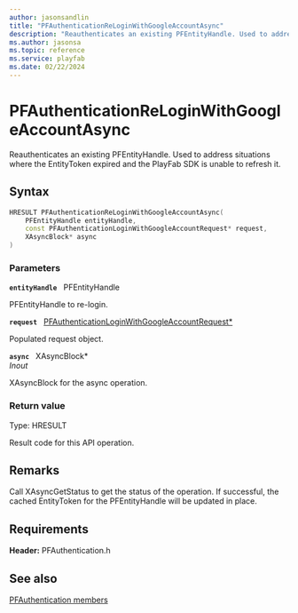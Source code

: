 ```yaml
---
author: jasonsandlin
title: "PFAuthenticationReLoginWithGoogleAccountAsync"
description: "Reauthenticates an existing PFEntityHandle. Used to address situations where the EntityToken expired and the PlayFab SDK is unable to refresh it."
ms.author: jasonsa
ms.topic: reference
ms.service: playfab
ms.date: 02/22/2024
---
```


# PFAuthenticationReLoginWithGoogleAccountAsync  

Reauthenticates an existing PFEntityHandle. Used to address situations where the EntityToken expired and the PlayFab SDK is unable to refresh it.  

## Syntax  
  
```cpp
HRESULT PFAuthenticationReLoginWithGoogleAccountAsync(  
    PFEntityHandle entityHandle,  
    const PFAuthenticationLoginWithGoogleAccountRequest* request,  
    XAsyncBlock* async  
)  
```  
  
### Parameters  
  
**`entityHandle`** &nbsp; PFEntityHandle  
  
PFEntityHandle to re-login.  
  
**`request`** &nbsp; [PFAuthenticationLoginWithGoogleAccountRequest*](../../pfauthenticationtypes/structs/pfauthenticationloginwithgoogleaccountrequest.md)  
  
Populated request object.  
  
**`async`** &nbsp; XAsyncBlock*  
*_Inout_*  
  
XAsyncBlock for the async operation.  
  
  
### Return value
Type: HRESULT
  
Result code for this API operation.
  
## Remarks  
  
Call XAsyncGetStatus to get the status of the operation. If successful, the cached EntityToken for the PFEntityHandle will be updated in place.
  
## Requirements  
  
**Header:** PFAuthentication.h
  
## See also  
[PFAuthentication members](../pfauthentication_members.md)  

  
  
